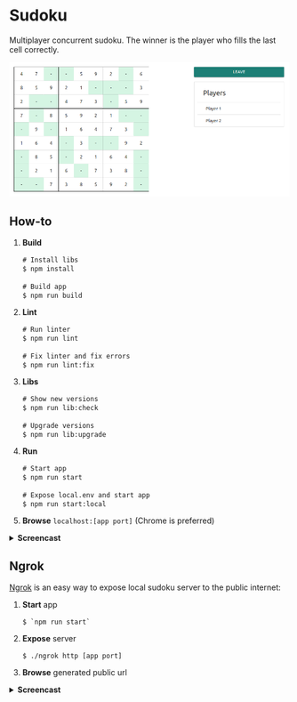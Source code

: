 # Sudoku

Multiplayer concurrent sudoku. The winner is the player who fills the last cell correctly.

![](asset/sudoku.png)

## How-to

1. **Build**
   ```shell
   # Install libs
   $ npm install
   
   # Build app
   $ npm run build
   ```
2. **Lint**
   ```shell
   # Run linter
   $ npm run lint
   
   # Fix linter and fix errors
   $ npm run lint:fix
3. **Libs**
   ```shell
   # Show new versions
   $ npm run lib:check
   
   # Upgrade versions
   $ npm run lib:upgrade
   ```
4. **Run**
   ```shell
   # Start app
   $ npm run start
   
   # Expose local.env and start app
   $ npm run start:local
   ```
5. **Browse** `localhost:[app port]` (Chrome is preferred)
    

<details>
  <summary>
    <b>Screencast</b>
  </summary>
    <br>
    <img src="./asset/how-to-screencast.gif">
</details>

## Ngrok

[Ngrok](https://ngrok.com/) is an easy way to expose local sudoku server to the public internet:

1. **Start** app
   ```shell
   $ `npm run start`
   ```
2. **Expose** server
   ```shell
   $ ./ngrok http [app port]
   ```
3. **Browse** generated public url

<details>
  <summary>
    <b>Screencast</b>
  </summary>
    <br>
    <img src="./asset/ngrok-screencast.gif">
</details>
